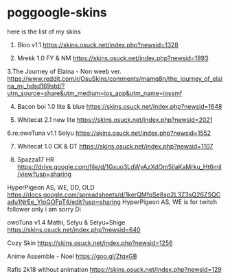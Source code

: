 # poggoogle-skins
here is the list of my skins

1. Bloo v1.1
https://skins.osuck.net/index.php?newsid=1328

2. Mrekk 1.0 FY & NM
https://skins.osuck.net/index.php?newsid=1893

3.The Journey of Elaina - Non weeb ver.
https://www.reddit.com/r/OsuSkins/comments/mamq8n/the_journey_of_elaina_mj_hdsd169std/?utm_source=share&utm_medium=ios_app&utm_name=iossmf

4. Bacon boi 1.0 lite & blue
https://skins.osuck.net/index.php?newsid=1648

5. Whitecat 2.1 new lite
https://skins.osuck.net/index.php?newsid=2021

6.re;owoTuna v1.1 Selyu
https://skins.osuck.net/index.php?newsid=1552

7. Whitecat 1.0 CK & DT
https://skins.osuck.net/index.php?newsid=1107

8. Spazza17 HR
https://drive.google.com/file/d/1Gxuo3LdWyAzXdOm5IIaKaMrku_Ht6mjI/view?usp=sharing

HyperPigeon AS, WE, DD, OLD
https://docs.google.com/spreadsheets/d/1kerQMfqSe8sp2L3Z3sQ26ZSQCadu1NrEe_YIoGOFpT4/edit?usp=sharing
HyperPigeon AS, WE is for twitch follower only i am sorry D:

owoTuna v1.4 Mathi, Selyu & Selyu+Shige
https://skins.osuck.net/index.php?newsid=640

Cozy Skin
https://skins.osuck.net/index.php?newsid=1256

Anime Assemble - Noel
https://goo.gl/ZtqxGB

Rafis 2k18 without animation
https://skins.osuck.net/index.php?newsid=129
